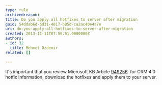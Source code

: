 ```yaml
---
type: rule
archivedreason: 
title: Do you apply all hotfixes to server after migration
guid: 54ddab6d-6d31-4017-b85d-ca2ac40e4a7e
uri: do-you-apply-all-hotfixes-to-server-after-migration
created: 2013-11-11T07:56:51.0000000Z
authors:
- id: 32
  title: Mehmet Ozdemir
related: []

---
```


It's important that you review Microsoft KB Article [949256](http&#58;//support.microsoft.com/kb/949256)  for CRM 4.0 hotfix information, download the hotfixes and apply them to your server.

<!--endintro-->
